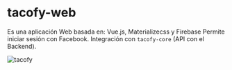 # tacofy-web
Es una aplicación Web basada en: Vue.js, Materializecss y Firebase
Permite iniciar sesión con Facebook.
Integración con `tacofy-core` (API con el Backend).

![tacofy](https://drive.google.com/uc?id=1NOZjeo4HZDy1eHakS8RIbCEyri3ByLSW)

